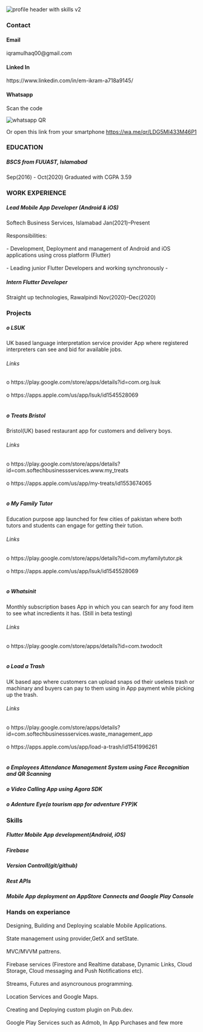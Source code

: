 <!-- ![profile header jpg1](https://user-images.githubusercontent.com/54985306/132942703-ecf1b0e7-3c70-4c37-924a-d287b9920fcd.jpg) -->
![profile header with skills v2](https://user-images.githubusercontent.com/54985306/132958701-5a6b93c3-a9b3-4a33-9297-2c5adbadfdea.jpg)
<!-- ![Intern](https://user-images.githubusercontent.com/54985306/132943043-5d22a14c-e44b-4a7f-bd86-03404f69a9e2.jpg) -->
<!-- <h3>Muhammad Ikram Ulhaq</h3> -->
<!-- Flutter Developer -->
<h3>Contact</h3>
<h4>Email</h4>
iqramulhaq00@gmail.com
<h4>Linked In</h4>
https://www.linkedin.com/in/em-ikram-a718a9145/
<h4>Whatsapp</h4>
Scan the code 

![whatsapp QR](https://user-images.githubusercontent.com/54985306/132945792-3f4bf753-fad2-4077-b458-c1af12e0c11e.jpg)

Or open this link from your smartphone
https://wa.me/qr/LDG5MI433M46P1

<h3>EDUCATION</h3>
<h5>BSCS from FUUAST, Islamabad</h5>
Sep(2016) - Oct(2020)
Graduated with CGPA 3.59

<h3>WORK EXPERIENCE</h3>
<h5>Lead Mobile App Developer (Android & iOS) </h5>
Softech Business Services, Islamabad
Jan(2021)–Present<br></br>
Responsibilities:<br></br>
- Development, Deployment and management of Android and iOS applications using cross platform (Flutter)<br></br>
- Leading junior Flutter Developers and working synchronously
- 
<h5>Intern Flutter Developer</h5>
Straight up technologies, Rawalpindi
Nov(2020)–Dec(2020)

<h3>Projects</h3>

<h5>o LSUK</h5>
UK based language interpretation service provider App where registered interpreters can see and bid for available jobs.
<h6>Links</h6>
o https://play.google.com/store/apps/details?id=com.org.lsuk<br></br>
o https://apps.apple.com/us/app/lsuk/id1545528069<br></br>

<h5>o Treats Bristol</h5>
Bristol(UK) based restaurant app for customers and delivery boys.
<h6>Links</h6>
o https://play.google.com/store/apps/details?id=com.softechbusinessservices.www.my_treats<br></br>
o https://apps.apple.com/us/app/my-treats/id1553674065<br></br>

<h5>o My Family Tutor</h5>
Education purpose app launched for few cities of pakistan where both tutors and students can engage for getting their tution.
<h6>Links</h6>
o https://play.google.com/store/apps/details?id=com.myfamilytutor.pk<br></br>
o https://apps.apple.com/us/app/lsuk/id1545528069<br></br>

<h5>o Whatsinit</h5>
Monthly subscription bases App in which you can search for any food item to see what incredients it has.
(Still in beta testing)
<h6>Links</h6>
o https://play.google.com/store/apps/details?id=com.twodoclt<br></br>

<h5>o Load a Trash</h5>
UK based app where customers can upload snaps od their useless trash or machinary and buyers can pay to them using in App payment while picking up the trash.
<h6>Links</h6>
o https://play.google.com/store/apps/details?id=com.softechbusinessservices.waste_management_app<br></br>
o https://apps.apple.com/us/app/load-a-trash/id1541996261<br></br>

<h5>o Employees Attendance Management System using Face Recognition and QR Scanning</h5>
<h5>o Video Calling App using Agora SDK</h5>

<h5>o Adenture Eye(a tourism app for adventure FYP)K</h5>

<h3>Skills</h3>
<h5>Flutter Mobile App development(Android, iOS)</h5>
<h5>Firebase</h5>
<h5>Version Controll(git/github)</h5>
<h5>Rest APIs</h5>
<h5>Mobile App deployment on AppStore Connects and Google Play Console</h5>

<h3>Hands on experiance</h3>
Designing, Building and Deploying scalable Mobile Applications.<br></br>
State management using provider,GetX and setState.<br></br>
MVC/MVVM pattrens.<br></br>
Firebase services (Firestore and Realtime database, Dynamic Links, Cloud Storage, Cloud messaging and Push Notifications etc).<br></br>
Streams, Futures and asyncrounous programming.<br></br>
Location Services and Google Maps.<br></br>
Creating and Deploying custom plugin on Pub.dev.<br></br>
Google Play Services such as Admob, In App Purchases and few more


